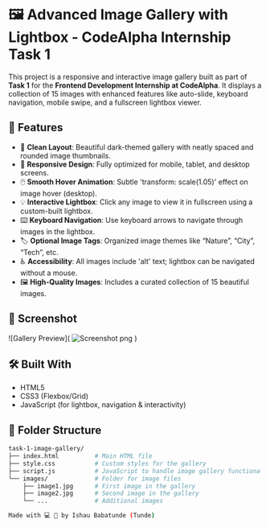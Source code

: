 # 🖼️ Advanced Image Gallery with Lightbox - CodeAlpha Internship Task 1
This project is a responsive and interactive image gallery built as part of **Task 1** for the **Frontend Development Internship at CodeAlpha**. It displays a collection of 15 images with enhanced features like auto-slide, keyboard navigation, mobile swipe, and a fullscreen lightbox viewer.

## 🚀 Features

- 🎨 **Clean Layout**: Beautiful dark-themed gallery with neatly spaced and rounded image thumbnails.
- 📱 **Responsive Design**: Fully optimized for mobile, tablet, and desktop screens.
- 🖱️ **Smooth Hover Animation**: Subtle 'transform: scale(1.05)' effect on image hover (desktop).
- 💡 **Interactive Lightbox**: Click any image to view it in fullscreen using a custom-built lightbox.
- ⌨️ **Keyboard Navigation**: Use keyboard arrows to navigate through images in the lightbox.
- 🏷️ **Optional Image Tags**: Organized image themes like “Nature”, “City”, “Tech”, etc.
- ♿ **Accessibility**: All images include 'alt' text; lightbox can be navigated without a mouse.
- 🖼️ **High-Quality Images**: Includes a curated collection of 15 beautiful images.

## 📸 Screenshot

![Gallery Preview]( ![Screenshot png](https://github.com/user-attachments/assets/88fad697-023b-4914-afd1-dfe7b985ca44)
) 

## 🛠️ Built With

- HTML5
- CSS3 (Flexbox/Grid)
- JavaScript (for lightbox, navigation & interactivity)

## 📁 Folder Structure
```bash
task-1-image-gallery/
├── index.html          # Main HTML file
├── style.css           # Custom styles for the gallery
├── script.js           # JavaScript to handle image gallery functionality
└── images/             # Folder for image files
    ├── image1.jpg      # First image in the gallery
    ├── image2.jpg      # Second image in the gallery
    └── ...             # Additional images

Made with 💻 💙 by Ishau Babatunde (Tunde)
